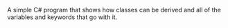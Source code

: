 A simple C# program that shows how classes can be derived and all of the variables and keywords that go with it. 